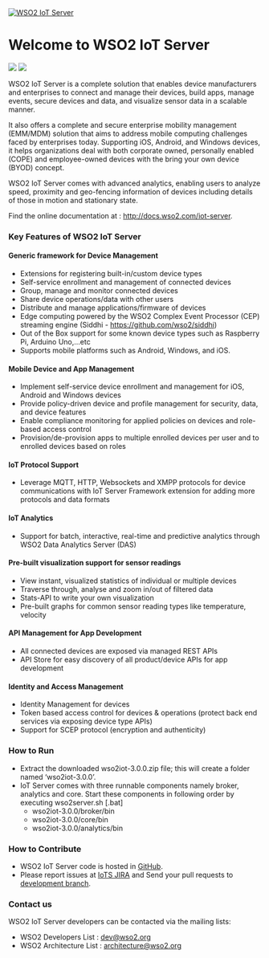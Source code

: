 <a href="http://wso2.com/products/iot-server/">
<img src="http://b.content.wso2.com/sites/all/common/images/product-logos/IoT-server.svg"
     srcset="http://b.content.wso2.com/sites/all/common/images/product-logos/IoT-server.svg@2x.png 2x"
     alt="WSO2 IoT Server" />
</a>

# Welcome to WSO2 IoT Server 

<a href='https://wso2.org/jenkins/job/products/job/product-iots/'><img src='https://wso2.org/jenkins/job/products/job/product-iots/badge/icon'></a>
<a href='https://opensource.org/licenses/Apache-2.0'><img src='https://img.shields.io/badge/License-Apache%202.0-blue.svg'></a>

WSO2 IoT Server is a complete solution that enables device manufacturers and enterprises to connect and manage their devices, build apps, manage events, secure devices and data, and visualize sensor data in a scalable manner.

It also offers a complete and secure enterprise mobility management (EMM/MDM) solution that aims to address mobile computing challenges faced by enterprises today. Supporting iOS, Android, and Windows devices, it helps organizations deal with both corporate owned, personally enabled (COPE) and employee-owned devices with the bring your own device (BYOD) concept.

WSO2 IoT Server comes with advanced analytics, enabling users to analyze speed, proximity and geo-fencing information of devices including details of those in motion and stationary state.

Find the online documentation at : 
http://docs.wso2.com/iot-server.

### Key Features of WSO2 IoT Server

#### Generic framework for Device Management
* Extensions for registering built-in/custom device types
* Self-service enrollment and management of connected devices
* Group, manage and monitor connected devices
* Share device operations/data with other users
* Distribute and manage applications/firmware of devices
* Edge computing powered by the WSO2 Complex Event Processor (CEP) streaming engine (Siddhi - https://github.com/wso2/siddhi)
* Out of the Box support for some known device types such as Raspberry Pi, Arduino Uno,...etc
* Supports mobile platforms such as Android, Windows, and iOS.

#### Mobile Device and App Management
* Implement self-service device enrollment and management for iOS, Android and Windows devices
* Provide policy-driven device and profile management for security, data, and device features
* Enable compliance monitoring for applied policies on devices and role-based access control
* Provision/de-provision apps to multiple enrolled devices per user and to enrolled devices based on roles

#### IoT Protocol Support
* Leverage MQTT, HTTP, Websockets and XMPP protocols for device communications with IoT Server Framework extension for adding more protocols and data formats

#### IoT Analytics
* Support for batch, interactive, real-time and predictive analytics through WSO2 Data Analytics Server (DAS)

#### Pre-built visualization support for sensor readings
* View instant, visualized statistics of individual or multiple devices
* Traverse through, analyse and zoom in/out of filtered data
* Stats-API to write your own visualization
* Pre-built graphs for common sensor reading types like temperature, velocity

#### API Management for App Development
* All connected devices are exposed via managed REST APIs
* API Store for easy discovery of all product/device APIs for app development

#### Identity and Access Management
* Identity Management for devices
* Token based access control for devices & operations (protect back end services via exposing device type APIs)
* Support for SCEP protocol (encryption and authenticity)

### How to Run
* Extract the downloaded wso2iot-3.0.0.zip file; this will create a folder named ‘wso2iot-3.0.0’.
* IoT Server comes with three runnable components namely broker, analytics and core. Start these components in following order by executing wso2server.sh [.bat]
    * wso2iot-3.0.0/broker/bin
    * wso2iot-3.0.0/core/bin
    * wso2iot-3.0.0/analytics/bin

### How to Contribute

* WSO2 IoT Server code is hosted in [GitHub](https://github.com/wso2/product-iots).
* Please report issues at [IoTS JIRA](https://wso2.org/jira/browse/IOTS) and Send your pull requests to [development branch](https://github.com/wso2/product-iots).

### Contact us

WSO2 IoT Server developers can be contacted via the mailing lists:

* WSO2 Developers List : dev@wso2.org
* WSO2 Architecture List : architecture@wso2.org

